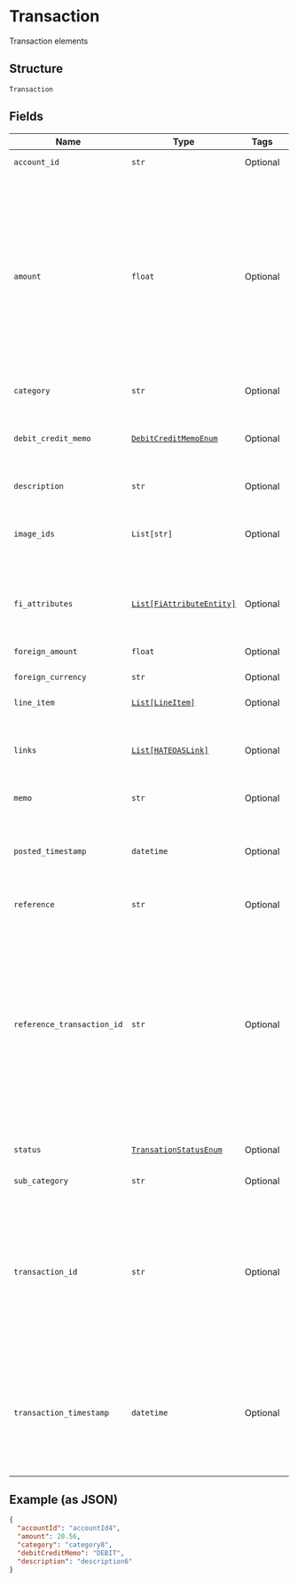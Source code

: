 
# Transaction

Transaction elements

## Structure

`Transaction`

## Fields

| Name | Type | Tags | Description |
|  --- | --- | --- | --- |
| `account_id` | `str` | Optional | Corresponds to AccountId in Account |
| `amount` | `float` | Optional | The amount of money in the account currency.<br><br>If balanceType is `ASSET`:<br><br>1. If `debitCreditMemo` = `DEBIT`, sign is "+" or not present<br>2. If `CREDIT`, sign is "-"<br><br>If balanceType is `LIABILITY`:<br><br>1. If `debitCreditMemo` = `DEBIT`, sign is "-"<br>2. If `CREDIT`, sign is "+" or not present |
| `category` | `str` | Optional | Transaction category, preferably MCC or SIC. |
| `debit_credit_memo` | [`DebitCreditMemoEnum`](../../doc/models/debit-credit-memo-enum.md) | Optional | Akoya will ensure that this is correctly populated with one of DEBIT or CREDIT and matches the sign of the status field. |
| `description` | `str` | Optional | The description of the transaction |
| `image_ids` | `List[str]` | Optional | Array of image identifiers (unique to transaction) used to retrieve images of check or transaction receipt. |
| `fi_attributes` | [`List[FiAttributeEntity]`](../../doc/models/fi-attribute-entity.md) | Optional | Array of FI-specific attributes<br><br>**Constraints**: *Minimum Items*: `1`, *Unique Items Required* |
| `foreign_amount` | `float` | Optional | The amount of money in the foreign currency |
| `foreign_currency` | `str` | Optional | The ISO 4217 code of the foreign currency |
| `line_item` | [`List[LineItem]`](../../doc/models/line-item.md) | Optional | Breakdown of the transaction details |
| `links` | [`List[HATEOASLink]`](../../doc/models/hateoas-link.md) | Optional | Links (unique to this Transaction) used to retrieve images of checks or transaction receipts, or invoke other APIs |
| `memo` | `str` | Optional | Secondary transaction description |
| `posted_timestamp` | `datetime` | Optional | The date and time that the transaction was posted to the account. If not provided then TransactionTimestamp can be used as PostedTimeStamp. |
| `reference` | `str` | Optional | A tracking reference identifier |
| `reference_transaction_id` | `str` | Optional | Akoya ensures that this field is populated for all transactions which are reversals, otherwise it is null. Either way it is always present.<br><br>For reverse postings, the identity of the transaction being reversed. For the correction transaction, the identity of the reversing post. For credit card posting transactions, the identity of the authorization transaction. |
| `status` | [`TransationStatusEnum`](../../doc/models/transation-status-enum.md) | Optional | AUTHORIZATION, MEMO, PENDING, or POSTED |
| `sub_category` | `str` | Optional | Transaction category detail |
| `transaction_id` | `str` | Optional | Long term persistent identity of the transaction (unique to account).<br>Transaction IDs should:<br><br>1. be the same for pending and posted<br>2. be different for reversed transactions<br>3. `referenceTransactionId` should be present for reversed transactions' |
| `transaction_timestamp` | `datetime` | Optional | The date and time that the transaction was added to the server backend systems.<br><br>Akoya ensures that this field is populated for all transactions to which it applies, otherwise it is null. Either way it is always present. |

## Example (as JSON)

```json
{
  "accountId": "accountId4",
  "amount": 20.56,
  "category": "category8",
  "debitCreditMemo": "DEBIT",
  "description": "description6"
}
```

